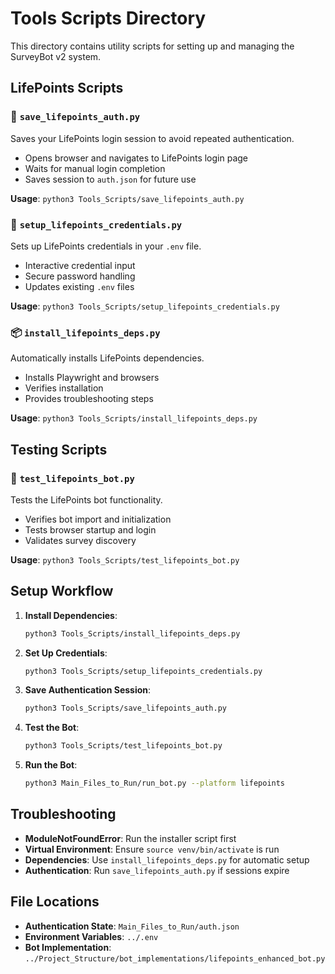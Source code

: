 # Tools Scripts Directory

This directory contains utility scripts for setting up and managing the SurveyBot v2 system.

## LifePoints Scripts

### 🔐 `save_lifepoints_auth.py`
Saves your LifePoints login session to avoid repeated authentication.
- Opens browser and navigates to LifePoints login page
- Waits for manual login completion
- Saves session to `auth.json` for future use

**Usage**: `python3 Tools_Scripts/save_lifepoints_auth.py`

### 🔑 `setup_lifepoints_credentials.py`
Sets up LifePoints credentials in your `.env` file.
- Interactive credential input
- Secure password handling
- Updates existing `.env` files

**Usage**: `python3 Tools_Scripts/setup_lifepoints_credentials.py`

### 📦 `install_lifepoints_deps.py`
Automatically installs LifePoints dependencies.
- Installs Playwright and browsers
- Verifies installation
- Provides troubleshooting steps

**Usage**: `python3 Tools_Scripts/install_lifepoints_deps.py`

## Testing Scripts

### 🧪 `test_lifepoints_bot.py`
Tests the LifePoints bot functionality.
- Verifies bot import and initialization
- Tests browser startup and login
- Validates survey discovery

**Usage**: `python3 Tools_Scripts/test_lifepoints_bot.py`

## Setup Workflow

1. **Install Dependencies**:
   ```bash
   python3 Tools_Scripts/install_lifepoints_deps.py
   ```

2. **Set Up Credentials**:
   ```bash
   python3 Tools_Scripts/setup_lifepoints_credentials.py
   ```

3. **Save Authentication Session**:
   ```bash
   python3 Tools_Scripts/save_lifepoints_auth.py
   ```

4. **Test the Bot**:
   ```bash
   python3 Tools_Scripts/test_lifepoints_bot.py
   ```

5. **Run the Bot**:
   ```bash
   python3 Main_Files_to_Run/run_bot.py --platform lifepoints
   ```

## Troubleshooting

- **ModuleNotFoundError**: Run the installer script first
- **Virtual Environment**: Ensure `source venv/bin/activate` is run
- **Dependencies**: Use `install_lifepoints_deps.py` for automatic setup
- **Authentication**: Run `save_lifepoints_auth.py` if sessions expire

## File Locations

- **Authentication State**: `Main_Files_to_Run/auth.json`
- **Environment Variables**: `../.env`
- **Bot Implementation**: `../Project_Structure/bot_implementations/lifepoints_enhanced_bot.py`
